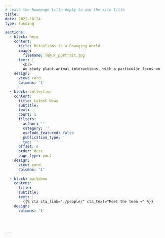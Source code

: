 ```yaml
---
# Leave the homepage title empty to use the site title
title:
date: 2022-10-24
type: landing

sections:
  - block: hero
    content:
      title: Mutualisms in a Changing World
      image:
        filename: lemur_portrait.jpg
      text: |
        <br>
        We study plant-animal interactions, with a particular focus on seed dispersal and frugivory. Many of our projects are geared towards documenting understudied interactions, assessing the structure of mutualisms at the individual-individual and species interaction levels, and examine how interactions are impacted by human-driven environmental change.
    design:
      view: card
      columns: '1'

  - block: collection
    content:
      title: Latest News
      subtitle:
      text:
      count: 1
      filters:
        author: ''
        category: ''
        exclude_featured: false
        publication_type: ''
        tag: ''
      offset: 0
      order: desc
      page_type: post
    design:
      view: card
      columns: '1'
  
  - block: markdown
    content:
      title:
      subtitle:
      text: |
        {{% cta cta_link="./people/" cta_text="Meet the team →" %}}
    design:
      columns: '1'




---
```

